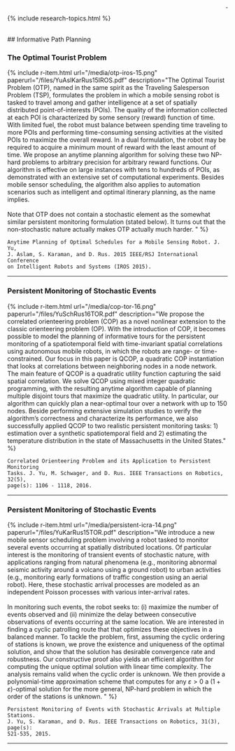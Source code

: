 <div style="text-align: right">
  <a href="https://scholar.google.com/citations?user=jkRa2LEAAAAJ&hl=en"><span style="color:blue">&nbsp;</span></a>
</div>

{% include research-topics.html %} 

<br />
## Informative Path Planning

### The Optimal Tourist Problem

{% include r-item.html 
   url="/media/otp-iros-15.png" 
   paperurl="/files/YuAslKarRus15IROS.pdf" 
   description="The Optimal Tourist Problem (OTP), named in the same spirit as the Traveling Salesperson Problem (TSP), formulates the problem in which a mobile sensing robot is tasked to travel among and gather intelligence at a set of spatially distributed point-of-interests (POIs). The quality of the information collected at each POI is characterized by some sensory (reward) function of time. With limited fuel, the robot must balance between spending time traveling to more POIs and performing time-consuming sensing activities at the visited POIs to maximize the overall reward. In a dual formulation, the robot may be required to acquire a minimum mount of reward with the least amount of time. We propose an anytime planning algorithm for solving these two NP-hard problems to arbitrary precision for arbitrary reward functions. Our algorithm is effective on large instances with tens to hundreds of POIs, as demonstrated with an extensive set of computational experiments. Besides mobile sensor scheduling, the algorithm also applies to automation scenarios such as intelligent and optimal itinerary planning, as the name implies. <br /><br />
Note that OTP does not contain a stochastic element as the somewhat similar persistent monitoring formulation (stated below). It turns out that the non-stochastic nature actually makes OTP actually much harder. 
" %}

```
Anytime Planning of Optimal Schedules for a Mobile Sensing Robot. J. Yu, 
J. Aslam, S. Karaman, and D. Rus. 2015 IEEE/RSJ International Conference 
on Intelligent Robots and Systems (IROS 2015).
```

<hr />

### Persistent Monitoring of Stochastic Events

{% include r-item.html 
   url="/media/cop-tor-16.png" 
   paperurl="/files/YuSchRus16TOR.pdf" 
   description="We propose the correlated orienteering problem (COP) as a novel nonlinear extension to the classic orienteering problem (OP). With the introduction of COP, it becomes possible to model the planning of informative tours for the persistent monitoring of a spatiotemporal field with time-invariant spatial correlations using autonomous mobile robots, in which the robots are range- or time-constrained. Our focus in this paper is QCOP, a quadratic COP instantiation that looks at correlations between neighboring nodes in a node network. The main feature of QCOP is a quadratic utility function capturing the said spatial correlation. We solve QCOP using mixed integer quadratic programming, with the resulting anytime algorithm capable of planning multiple disjoint tours that maximize the quadratic utility. In particular, our algorithm can quickly plan a near-optimal tour over a network with up to 150 nodes. Beside performing extensive simulation studies to verify the algorithm’s correctness and characterize its performance, we also successfully applied QCOP to two realistic persistent monitoring tasks: 1) estimation over a synthetic spatiotemporal field and 2) estimating the temperature distribution in the state of Massachusetts in the United States." %}

```
Correlated Orienteering Problem and its Application to Persistent Monitoring 
Tasks. J. Yu, M. Schwager, and D. Rus. IEEE Transactions on Robotics, 32(5), 
page(s): 1106 - 1118, 2016.
```

<hr />

### Persistent Monitoring of Stochastic Events

{% include r-item.html 
   url="/media/persistent-icra-14.png" 
   paperurl="/files/YuKarRus15TOR.pdf" 
   description="We introduce a new mobile sensor scheduling problem involving a robot tasked to monitor several events occurring at spatially distributed locations. Of particular interest is the monitoring of transient events of stochastic nature, with applications ranging from natural phenomena (e.g., monitoring abnormal seismic activity around a volcano using a ground robot) to urban activities (e.g., monitoring early formations of traffic congestion using an aerial robot). Here, these stochastic arrival processes are modeled as an independent Poisson processes with various inter-arrival rates. <br/><br />
In monitoring such events, the robot seeks to: (i) maximize the number of events observed and (ii) minimize the delay between consecutive observations of events occurring at the same location. We are interested in finding a cyclic patrolling route that that optimizes these objectives in a balanced manner. To tackle the problem, first, assuming the cyclic ordering of stations is known, we prove the existence and uniqueness of the optimal solution, and show that the solution has desirable convergence rate and robustness. Our constructive proof also yields an efficient algorithm for computing the unique optimal solution with linear time complexity. The analysis remains valid when the cyclic order is unknown. We then provide a polynomial-time approximation scheme that computes for any $\varepsilon > 0$ a $(1+\varepsilon)$-optimal solution for the more general, NP-hard problem in which the order of the stations is unknown. " %}

```
Persistent Monitoring of Events with Stochastic Arrivals at Multiple Stations. 
J. Yu, S. Karaman, and D. Rus. IEEE Transactions on Robotics, 31(3), page(s): 
521-535, 2015.
```

<hr />
